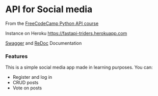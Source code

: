 # API for Social media
From the [FreeCodeCamp Python API course](https://www.freecodecamp.org/news/creating-apis-with-python-free-19-hour-course/)

Instance on Heroku https://fastapi-triders.herokuapp.com

[Swagger](https://fastapi-triders.herokuapp.com/docs) and [ReDoc](https://fastapi-triders.herokuapp.com/redoc) Documentation

### Features
This is a simple social media app made in learning purposes. You can:
- Register and log in 
- CRUD posts 
- Vote on posts

